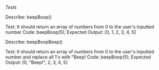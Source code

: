 _Tests_

Describe: beepBoop()

  Test: It should return an array of numbers from 0 to the user's inputted number
  Code: beepBoop(5);
  Expected Output: [0, 1, 2, 3, 4, 5]

Describe: beepBoopBeep()

  Test: It should return an array of numbers from 0 to the user's inputted number and replace all 1's with "Beep!
  Code: beepBoop(5);
  Expected Output: [0, "Beep!", 2, 3, 4, 5]
